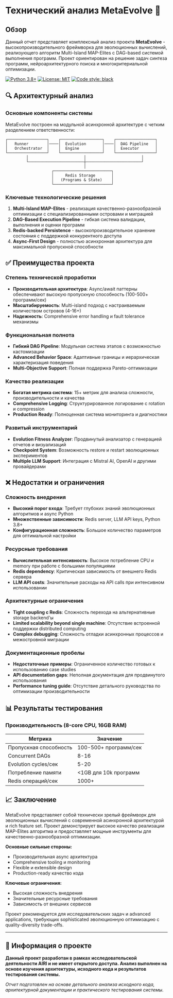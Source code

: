 # Технический анализ MetaEvolve 🧬

## Обзор

Данный отчет представляет комплексный анализ проекта **MetaEvolve** - высокопроизводительного фреймворка для эволюционных вычислений, реализующего алгоритм Multi-Island MAP-Elites с DAG-based системой выполнения программ. Проект ориентирован на решение задач синтеза программ, нейроархитектурного поиска и многокритериальной оптимизации.

[![Python 3.8+](https://img.shields.io/badge/python-3.8+-blue.svg)](https://www.python.org/downloads/)
[![License: MIT](https://img.shields.io/badge/License-MIT-yellow.svg)](https://opensource.org/licenses/MIT)
[![Code style: black](https://img.shields.io/badge/code%20style-black-000000.svg)](https://github.com/psf/black)

## 🔍 Архитектурный анализ

### Основные компоненты системы

MetaEvolve построен на модульной асинхронной архитектуре с четким разделением ответственности:

```
┌─────────────────┐    ┌──────────────────┐    ┌─────────────────┐
│   Runner        │────│  Evolution       │────│  DAG Pipeline   │
│   Orchestrator  │    │  Engine          │    │  Executor       │
└─────────────────┘    └──────────────────┘    └─────────────────┘
         │                        │                        │
         └────────────────────────┼────────────────────────┘
                                  │
                    ┌─────────────────────────┐
                    │     Redis Storage       │
                    │   (Programs & State)    │
                    └─────────────────────────┘
```

### Ключевые технологические решения

1. **Multi-Island MAP-Elites** - реализация качественно-разнообразной оптимизации с специализированными островами и миграцией
2. **DAG-Based Execution Pipeline** - гибкая система валидации, выполнения и оценки программ
3. **Redis-backed Persistence** - высокопроизводительное хранение состояния с поддержкой конкурентного доступа
4. **Async-First Design** - полностью асинхронная архитектура для максимальной пропускной способности

## ✅ Преимущества проекта

### Степень технической проработки
- **Производительная архитектура**: Async/await паттерны обеспечивают высокую пропускную способность (100-500+ программ/сек)
- **Масштабируемость**: Multi-island подход с настраиваемым количеством островов (4-16+)
- **Надежность**: Comprehensive error handling и fault tolerance механизмы

### Функциональная полнота
- **Гибкий DAG Pipeline**: Модульная система этапов с возможностью кастомизации
- **Advanced Behavior Space**: Адаптивные границы и иерархическая характеризация поведения
- **Multi-Objective Support**: Полная поддержка Pareto-оптимизации

### Качество реализации
- **Богатая метрика система**: 15+ метрик для анализа сложности, производительности и качества
- **Comprehensive Logging**: Структурированное логирование с rotation и compression
- **Production Ready**: Полноценная система мониторинга и диагностики

### Развитый инструментарий
- **Evolution Fitness Analyzer**: Продвинутый анализатор с генерацией отчетов и визуализаций
- **Checkpoint System**: Возможность restore и restart эволюционных экспериментов
- **Multiple LLM Support**: Интеграция с Mistral AI, OpenAI и другими провайдерами

## ❌ Недостатки и ограничения

### Сложность внедрения
- **Высокий порог входа**: Требует глубоких знаний эволюционных алгоритмов и async Python
- **Множественные зависимости**: Redis server, LLM API keys, Python 3.8+
- **Конфигурационная сложность**: Большое количество параметров для оптимальной настройки

### Ресурсные требования
- **Вычислительная интенсивность**: Высокое потребление CPU и memory при работе с большими популяциями
- **Redis dependency**: Критическая зависимость от внешнего Redis сервера
- **LLM API costs**: Значительные расходы на API calls при интенсивном использовании

### Архитектурные ограничения
- **Tight coupling с Redis**: Сложность перехода на альтернативные storage backend'ы
- **Limited scalability beyond single machine**: Отсутствие встроенной поддержки distributed computing
- **Complex debugging**: Сложность отладки асинхронных процессов и межостровной миграции

### Документационные пробелы
- **Недостаточные примеры**: Ограниченное количество готовых к использованию case studies
- **API documentation gaps**: Неполная документация для продвинутого использования
- **Performance tuning guide**: Отсутствие детального руководства по оптимизации производительности

## 📊 Результаты тестирования

### Производительность (8-core CPU, 16GB RAM)

| Метрика | Значение |
|---------|----------|
| Пропускная способность | 100-500+ программ/сек |
| Concurrent DAGs | 8-16 |
| Evolution cycles/сек | 5-20 |
| Потребление памяти | <1GB для 10k программ |
| Redis операций/сек | 1000+ |

## 📈 Заключение

MetaEvolve представляет собой технически зрелый фреймворк для эволюционных вычислений с современной асинхронной архитектурой и rich feature set. Проект демонстрирует высокое качество реализации MAP-Elites алгоритма и предоставляет мощные инструменты для качественно-разнообразной оптимизации.

**Основные сильные стороны:**
- Производительная async архитектура
- Comprehensive tooling и monitoring
- Flexible и extensible design
- Production-ready качество кода

**Ключевые ограничения:**
- Высокая сложность внедрения
- Значительные ресурсные требования
- Зависимость от внешних сервисов

Проект рекомендуется для исследовательских задач и advanced applications, требующих sophisticated эволюционную оптимизацию с quality-diversity trade-offs.

---

## 📍 Информация о проекте

**Данный проект разработан в рамках исследовательской деятельности AIRI и не имеет открытого доступа. Анализ выполнен на основе изучения архитектуры, исходного кода и результатов тестирования системы.**

*Отчет подготовлен на основе детального анализа исходного кода, архитектурной документации и практического тестирования системы.* 
